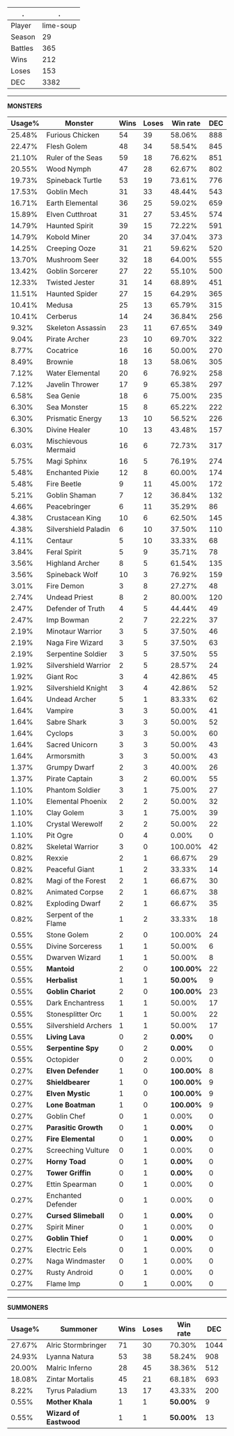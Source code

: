 .|.
|-|-
Player|lime-soup
Season|29
Battles|365
Wins|212
Loses|153
DEC|3382

---
**MONSTERS**

Usage%|Monster|Wins|Loses|Win rate|DEC|
-|-|-|-|-|-|
25.48%|Furious Chicken|54|39|58.06%|888|
22.47%|Flesh Golem|48|34|58.54%|845|
21.10%|Ruler of the Seas|59|18|76.62%|851|
20.55%|Wood Nymph|47|28|62.67%|802|
19.73%|Spineback Turtle|53|19|73.61%|776|
17.53%|Goblin Mech|31|33|48.44%|543|
16.71%|Earth Elemental|36|25|59.02%|659|
15.89%|Elven Cutthroat|31|27|53.45%|574|
14.79%|Haunted Spirit|39|15|72.22%|591|
14.79%|Kobold Miner|20|34|37.04%|373|
14.25%|Creeping Ooze|31|21|59.62%|520|
13.70%|Mushroom Seer|32|18|64.00%|555|
13.42%|Goblin Sorcerer|27|22|55.10%|500|
12.33%|Twisted Jester|31|14|68.89%|451|
11.51%|Haunted Spider|27|15|64.29%|365|
10.41%|Medusa|25|13|65.79%|315|
10.41%|Cerberus|14|24|36.84%|256|
9.32%|Skeleton Assassin|23|11|67.65%|349|
9.04%|Pirate Archer|23|10|69.70%|322|
8.77%|Cocatrice|16|16|50.00%|270|
8.49%|Brownie|18|13|58.06%|305|
7.12%|Water Elemental|20|6|76.92%|258|
7.12%|Javelin Thrower|17|9|65.38%|297|
6.58%|Sea Genie|18|6|75.00%|235|
6.30%|Sea Monster|15|8|65.22%|222|
6.30%|Prismatic Energy|13|10|56.52%|226|
6.30%|Divine Healer|10|13|43.48%|157|
6.03%|Mischievous Mermaid|16|6|72.73%|317|
5.75%|Magi Sphinx|16|5|76.19%|274|
5.48%|Enchanted Pixie|12|8|60.00%|174|
5.48%|Fire Beetle|9|11|45.00%|172|
5.21%|Goblin Shaman|7|12|36.84%|132|
4.66%|Peacebringer|6|11|35.29%|86|
4.38%|Crustacean King|10|6|62.50%|145|
4.38%|Silvershield Paladin|6|10|37.50%|110|
4.11%|Centaur|5|10|33.33%|68|
3.84%|Feral Spirit|5|9|35.71%|78|
3.56%|Highland Archer|8|5|61.54%|135|
3.56%|Spineback Wolf|10|3|76.92%|159|
3.01%|Fire Demon|3|8|27.27%|48|
2.74%|Undead Priest|8|2|80.00%|120|
2.47%|Defender of Truth|4|5|44.44%|49|
2.47%|Imp Bowman|2|7|22.22%|37|
2.19%|Minotaur Warrior|3|5|37.50%|46|
2.19%|Naga Fire Wizard|3|5|37.50%|63|
2.19%|Serpentine Soldier|3|5|37.50%|55|
1.92%|Silvershield Warrior|2|5|28.57%|24|
1.92%|Giant Roc|3|4|42.86%|45|
1.92%|Silvershield Knight|3|4|42.86%|52|
1.64%|Undead Archer|5|1|83.33%|62|
1.64%|Vampire|3|3|50.00%|41|
1.64%|Sabre Shark|3|3|50.00%|52|
1.64%|Cyclops|3|3|50.00%|60|
1.64%|Sacred Unicorn|3|3|50.00%|43|
1.64%|Armorsmith|3|3|50.00%|43|
1.37%|Grumpy Dwarf|2|3|40.00%|26|
1.37%|Pirate Captain|3|2|60.00%|55|
1.10%|Phantom Soldier|3|1|75.00%|27|
1.10%|Elemental Phoenix|2|2|50.00%|32|
1.10%|Clay Golem|3|1|75.00%|39|
1.10%|Crystal Werewolf|2|2|50.00%|22|
1.10%|Pit Ogre|0|4|0.00%|0|
0.82%|Skeletal Warrior|3|0|100.00%|42|
0.82%|Rexxie|2|1|66.67%|29|
0.82%|Peaceful Giant|1|2|33.33%|14|
0.82%|Magi of the Forest|2|1|66.67%|30|
0.82%|Animated Corpse|2|1|66.67%|38|
0.82%|Exploding Dwarf|2|1|66.67%|35|
0.82%|Serpent of the Flame|1|2|33.33%|18|
0.55%|Stone Golem|2|0|100.00%|24|
0.55%|Divine Sorceress|1|1|50.00%|6|
0.55%|Dwarven Wizard|1|1|50.00%|8|
0.55%|**Mantoid**|2|0|**100.00%**|22|
0.55%|**Herbalist**|1|1|**50.00%**|9|
0.55%|**Goblin Chariot**|2|0|**100.00%**|23|
0.55%|Dark Enchantress|1|1|50.00%|17|
0.55%|Stonesplitter Orc|1|1|50.00%|22|
0.55%|Silvershield Archers|1|1|50.00%|17|
0.55%|**Living Lava**|0|2|**0.00%**|0|
0.55%|**Serpentine Spy**|0|2|**0.00%**|0|
0.55%|Octopider|0|2|0.00%|0|
0.27%|**Elven Defender**|1|0|**100.00%**|8|
0.27%|**Shieldbearer**|1|0|**100.00%**|9|
0.27%|**Elven Mystic**|1|0|**100.00%**|9|
0.27%|**Lone Boatman**|1|0|**100.00%**|9|
0.27%|Goblin Chef|0|1|0.00%|0|
0.27%|**Parasitic Growth**|0|1|**0.00%**|0|
0.27%|**Fire Elemental**|0|1|**0.00%**|0|
0.27%|Screeching Vulture|0|1|0.00%|0|
0.27%|**Horny Toad**|0|1|**0.00%**|0|
0.27%|**Tower Griffin**|0|1|**0.00%**|0|
0.27%|Ettin Spearman|0|1|0.00%|0|
0.27%|Enchanted Defender|0|1|0.00%|0|
0.27%|**Cursed Slimeball**|0|1|**0.00%**|0|
0.27%|Spirit Miner|0|1|0.00%|0|
0.27%|**Goblin Thief**|0|1|**0.00%**|0|
0.27%|Electric Eels|0|1|0.00%|0|
0.27%|Naga Windmaster|0|1|0.00%|0|
0.27%|Rusty Android|0|1|0.00%|0|
0.27%|Flame Imp|0|1|0.00%|0|

---
**SUMMONERS**

Usage%|Summoner|Wins|Loses|Win rate|DEC|
-|-|-|-|-|-|
27.67%|Alric Stormbringer|71|30|70.30%|1044|
24.93%|Lyanna Natura|53|38|58.24%|908|
20.00%|Malric Inferno|28|45|38.36%|512|
18.08%|Zintar Mortalis|45|21|68.18%|693|
8.22%|Tyrus Paladium|13|17|43.33%|200|
0.55%|**Mother Khala**|1|1|**50.00%**|9|
0.55%|**Wizard of Eastwood**|1|1|**50.00%**|13|
